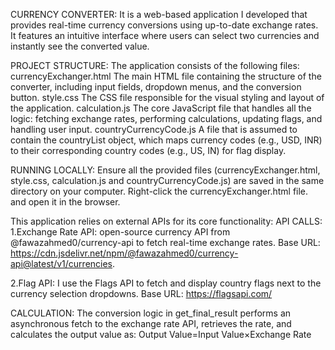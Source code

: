 CURRENCY CONVERTER:
It is a web-based application I developed that provides real-time currency conversions using up-to-date exchange rates.
It features an intuitive interface where users can select two currencies and instantly see the converted value.

PROJECT STRUCTURE:
The application consists of the following files:
currencyExchanger.html	        The main HTML file containing the structure of the converter, including input fields, dropdown menus, and the conversion button.
style.css	                      The CSS file responsible for the visual styling and layout of the application.
calculation.js	                The core JavaScript file that handles all the logic: fetching exchange rates, performing calculations, updating flags, and handling user input.
countryCurrencyCode.js         	A file that is assumed to contain the countryList object, which maps currency codes (e.g., USD, INR) to their corresponding country codes (e.g., US, IN) for flag display.

RUNNING LOCALLY:
   Ensure all the provided files (currencyExchanger.html, style.css, calculation.js and countryCurrencyCode.js) are saved in the same directory on your computer.
   Right-click the currencyExchanger.html file. and open it in the browser.

This application relies on external APIs for its core functionality:
API CALLS:
   1.Exchange Rate API: open-source currency API from @fawazahmed0/currency-api to fetch real-time exchange rates.
   Base URL: https://cdn.jsdelivr.net/npm/@fawazahmed0/currency-api@latest/v1/currencies.
   
   2.Flag API: I use the Flags API to fetch and display country flags next to the currency selection dropdowns.
   Base URL: https://flagsapi.com/

CALCULATION:
The conversion logic in get_final_result performs an asynchronous fetch to the exchange rate API, retrieves the rate, and calculates the output value as:
Output Value=Input Value×Exchange Rate








